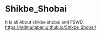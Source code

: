 # Shikbe_Shobai
It Is all About shikbe shobai and FSWD.
https://mdmujtaban.github.io/Shikbe_Shobai/
